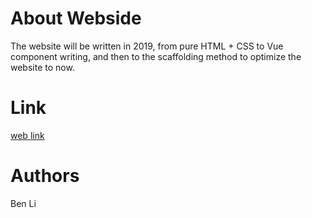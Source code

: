 # About Webside
The website will be written in 2019, from pure HTML + CSS to Vue component writing, and then to the scaffolding method to optimize the website to now.

# Link
[web link](https://azpact.github.io/#/)

# Authors
Ben Li